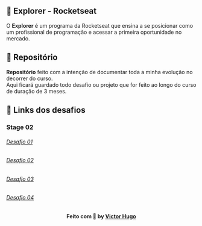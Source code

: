 ## 🔖 Explorer - Rocketseat

O <strong>Explorer</strong> é um programa da Rocketseat que ensina a se posicionar como um profissional de programação e acessar a primeira oportunidade no mercado.

## 🔗 Repositório

<strong>Repositório</strong> feito com a intenção de documentar toda a minha evolução no decorrer do curso. <br>
Aqui ficará guardado todo desafio ou projeto que for feito ao longo do curso de duração de 3 meses.

## 🔗 Links dos desafios

### Stage 02

<h6><a href="https://github.com/VictorHugoLessa/Explorer/tree/main/Stage02/Desafio01" target="_blank">Desafio 01</a></h6>
<h6><a href="https://github.com/VictorHugoLessa/Explorer/tree/main/Stage02/Desafio02" target="_blank">Desafio 02</a></h6>
<h6><a href="https://github.com/VictorHugoLessa/Explorer/tree/main/Stage02/Desafio03" target="_blank">Desafio 03</a></h6>
<h6><a href="https://github.com/VictorHugoLessa/Explorer/tree/main/Stage02/Desafio04" target="_blank">Desafio 04</a></h6>

##

<h4 align="center">
    Feito com 💜 by <a href="https://www.linkedin.com/in/victorhugolessa/" target="_blank">Victor Hugo</a>
</h4>
